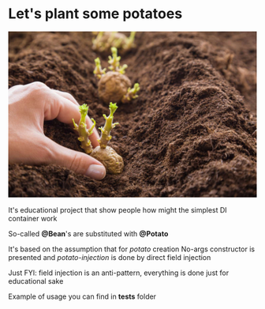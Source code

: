 # Let's plant some potatoes

![alt text](docs/planting-potatoes.jpg)

It's educational project that show people how might the simplest DI container work

So-called **@Bean**'s are substituted with **@Potato**

It's based on the assumption that for _potato_ creation No-args constructor is presented and _potato-injection_ is done
by direct field injection

Just FYI: field injection is an anti-pattern, everything is done just for educational sake

Example of usage you can find in **tests** folder
